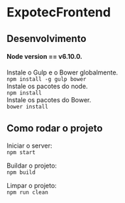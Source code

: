 # ExpotecFrontend  

## Desenvolvimento  
#### Node version == v6.10.0.  

Instale o Gulp e o Bower globalmente.  
```npm install -g gulp bower```  
Instale os pacotes do node.  
```npm install```  
Instale os pacotes do Bower.  
```bower install```  

## Como rodar o projeto  

Iniciar o server:  
```npm start```  

Buildar o projeto:    
```npm build```  

Limpar o projeto:  
```npm run clean```  
